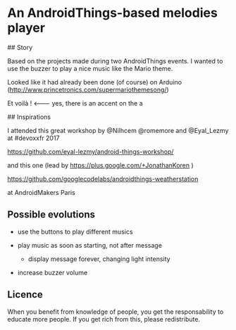 # An AndroidThings-based melodies player

## Story

Based on the projects made during two AndroidThings events.
I wanted to use the buzzer to play a nice music like the Mario theme.

Looked like it had already been done (of course) on Arduino (http://www.princetronics.com/supermariothemesong/)

Et voilà !    <--- yes, there is an accent on the a

## Inspirations
 
I attended this great workshop by @Nilhcem @romemore and @Eyal_Lezmy at #devoxxfr 2017

https://github.com/eyal-lezmy/android-things-workshop/

and this one (lead by https://plus.google.com/+JonathanKoren )

https://github.com/googlecodelabs/androidthings-weatherstation

at AndroidMakers Paris

## Possible evolutions

* use the buttons to play different musics
* play music as soon as starting, not after message
  
  * display message forever, changing light intensity
* increase buzzer volume
    
## Licence
When you benefit from knowledge of people, you get the responsability to educate more people.
If you get rich from this, please redistribute.
